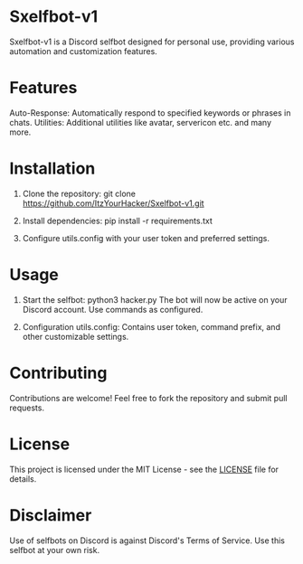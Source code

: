 # Sxelfbot-v1
Sxelfbot-v1 is a Discord selfbot designed for personal use, providing various automation and customization features.

# Features
Auto-Response: Automatically respond to specified keywords or phrases in chats.
Utilities: Additional utilities like avatar, servericon etc.
and many more.

# Installation
1. Clone the repository:
git clone https://github.com/ItzYourHacker/Sxelfbot-v1.git

2. Install dependencies:
pip install -r requirements.txt

3. Configure utils.config with your user token and preferred settings.

# Usage

1. Start the selfbot:
python3 hacker.py
The bot will now be active on your Discord account. Use commands as configured.

2. Configuration
utils.config: Contains user token, command prefix, and other customizable settings.

# Contributing
Contributions are welcome! Feel free to fork the repository and submit pull requests.

# License
This project is licensed under the MIT License - see the [LICENSE](https://github.com/ItzYourHacker/Sxelfbot-v1/blob/main/LICENSE) file for details.

# Disclaimer
Use of selfbots on Discord is against Discord's Terms of Service. Use this selfbot at your own risk.
